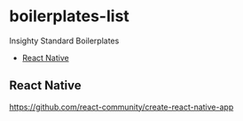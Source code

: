# boilerplates-list
Insighty Standard Boilerplates

* [React Native](#react-native)

## React Native
https://github.com/react-community/create-react-native-app
